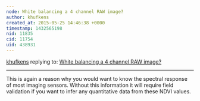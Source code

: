 ```yaml
---
node: White balancing a 4 channel RAW image?
author: khufkens
created_at: 2015-05-25 14:46:38 +0000
timestamp: 1432565198
nid: 11835
cid: 11754
uid: 438931
---
```




[khufkens](../profile/khufkens) replying to: [White balancing a 4 channel RAW image?](../notes/Fi156/05-25-2015/white-balancing-a-4-channel-raw-image)

----
This is again a reason why you would want to know the spectral response of most imaging sensors. Without this information it will require field validation if you want to infer any quantitative data from these NDVI values.
